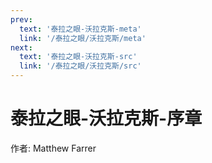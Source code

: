 ```yaml
---
prev:
  text: '泰拉之眼-沃拉克斯-meta'
  link: '/泰拉之眼/沃拉克斯/meta'
next:
  text: '泰拉之眼-沃拉克斯-src'
  link: '/泰拉之眼/沃拉克斯/src'
---
```


# 泰拉之眼-沃拉克斯-序章

作者: Matthew Farrer
